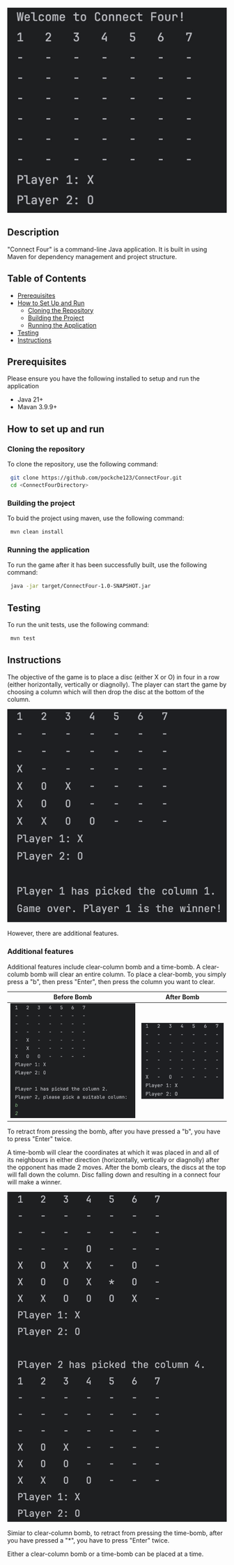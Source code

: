 

![Set up Image](./images/setup.jpg)

## Description 

"Connect Four" is a command-line Java application. It is built in using Maven for dependency management and project structure. 


## Table of Contents

- [Prerequisites](#prerequisites)
- [How to Set Up and Run](#how-to-set-up-and-run)
  - [Cloning the Repository](#cloning-the-repository)
  - [Building the Project](#building-the-project)
  - [Running the Application](#running-the-application)
- [Testing](#testing)
- [Instructions](#instuctions)


## Prerequisites 

Please ensure you have the following installed to setup and run the application

- Java 21+
- Mavan 3.9.9+

## How to set up and run

### Cloning the repository 

To clone the repository, use the following command: 

 ```bash
  git clone https://github.com/pockche123/ConnectFour.git
  cd <ConnectFourDirectory>
  ```

### Building the project 

To buid the project using maven, use the following command: 

 ```bash
  mvn clean install 
  ```

### Running the application 

To run the game after it has been successfully built, use the following command: 

 ```bash
  java -jar target/ConnectFour-1.0-SNAPSHOT.jar
  ```

## Testing 

To run the unit tests, use the following command: 

 ```bash
  mvn test
  ```

## Instructions 

The objective of the game is to place a disc (either X or O) in four in a row (either horizontally, vertically or diagnolly). The player can start the game by choosing a column which will then drop the disc at the bottom of the column.

![Winner](./images/winner.png)

However, there are additional features. 

### Additional features 

Additional features include clear-column bomb and a time-bomb. 
A clear-columb bomb will clear an entire column. To place a clear-bomb, you simply press a "b", then press "Enter", then press the column you want to clear. 
 
| Before Bomb | After Bomb |
|-------------|------------|
| ![Before bomb](./images/beforeBomb.png) | ![After bomb](./images/bombAftermath.png) |



To retract from pressing the bomb, after you have pressed a "b", you have to press "Enter" twice. 


A time-bomb will clear the coordinates at which it was placed in and all of its neighbours in either direction (horizontally, vertically or diagnolly) after the opponent has made 2 moves. After the bomb clears, the discs at the top will fall down the column. Disc falling down and resulting in a connect four will make a winner. 

![Time bomb](./images/timebomb.png)


Simiar to clear-column bomb, to retract from pressing the time-bomb, after you have pressed a "*", you have to press "Enter" twice. 

Either a clear-column bomb or a time-bomb can be placed at a time.












 

